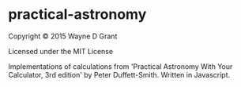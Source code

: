 # practical-astronomy

Copyright © 2015 Wayne D Grant

Licensed under the MIT License

Implementations of calculations from 'Practical Astronomy With Your Calculator, 3rd edition' by Peter Duffett-Smith. Written in Javascript.
